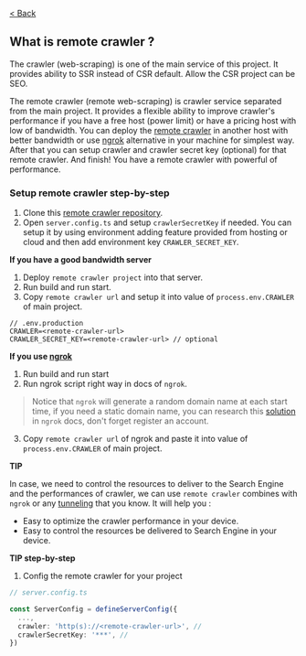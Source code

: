 [< Back](../README.md)

## What is remote crawler ?

The crawler (web-scraping) is one of the main service of this project. It provides ability to SSR instead of CSR default. Allow the CSR project can be SEO.

The remote crawler (remote web-scraping) is crawler service separated from the main project. It provides a flexible ability to improve crawler's performance if you have a free host (power limit) or have a pricing host with low of bandwidth. You can deploy the [remote crawler](https://github.com/anhchangvt1994/web-scraping-seo-service) in another host with better bandwidth or use [ngrok](https://ngrok.com/) alternative in your machine for simplest way. After that you can setup crawler and crawler secret key (optional) for that remote crawler. And finish! You have a remote crawler with powerful of performance.

### Setup remote crawler step-by-step
1. Clone this [remote crawler repository](https://github.com/anhchangvt1994/web-scraping-seo-service).
2. Open `server.config.ts` and setup `crawlerSecretKey` if needed. You can setup it by using environment adding feature provided from hosting or cloud and then add environment key `CRAWLER_SECRET_KEY`.

**If you have a good bandwidth server**
1. Deploy `remote crawler project` into that server.
2. Run build and run start.
3. Copy `remote crawler url` and setup it into value of `process.env.CRAWLER` of main project.

```environment
// .env.production
CRAWLER=<remote-crawler-url>
CRAWLER_SECRET_KEY=<remote-crawler-url> // optional
```

**If you use [ngrok](https://ngrok.com/)**
1. Run build and run start
2. Run ngrok script right way in docs of `ngrok`.
> Notice that `ngrok` will generate a random domain name at each start time, if you need a static domain name, you can research this [solution](https://dashboard.ngrok.com/cloud-edge/domains) in `ngrok` docs, don't forget register an account.
3. Copy `remote crawler url` of ngrok and paste it into value of `process.env.CRAWLER` of main project.

**TIP**

In case, we need to control the resources to deliver to the Search Engine and the performances of crawler, we can use `remote crawler` combines with `ngrok` or any [tunneling](https://github.com/anderspitman/awesome-tunneling?tab=readme-ov-file) that you know. It will help you :
- Easy to optimize the crawler performance in your device.
- Easy to control the resources be delivered to Search Engine in your device.

**TIP step-by-step**

1. Config the remote crawler for your project

```typescript
// server.config.ts

const ServerConfig = defineServerConfig({
  ...,
  crawler: 'http(s)://<remote-crawler-url>', //
  crawlerSecretKey: '***', //
})
```
